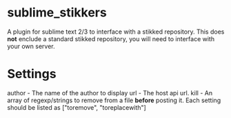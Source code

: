 sublime_stikkers
================

A plugin for sublime text 2/3 to interface with a stikked repository.  This does **not** enclude a standard stikked repository, you will need to interface with your own server.

Settings
================

author - The name of the author to display
url - The host api url.
kill - An array of regexp/strings to remove from a file **before** posting it.  Each setting should be listed as ["toremove", "toreplacewith"]